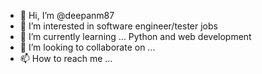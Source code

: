 - 👋 Hi, I’m @deepanm87
- 👀 I’m interested in software engineer/tester jobs
- 🌱 I’m currently learning ... Python and web development
- 💞️ I’m looking to collaborate on ...
- 📫 How to reach me ...

<!---
deepanm87/deepanm87 is a ✨ special ✨ repository because its `README.md` (this file) appears on your GitHub profile.
You can click the Preview link to take a look at your changes.
--->
